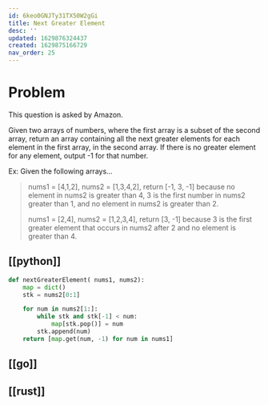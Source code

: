 ```yaml
---
id: 6keo0GNJTy31TX50W2gGi
title: Next Greater Element
desc: ''
updated: 1629876324437
created: 1629875166729
nav_order: 25
---
```


# Problem

This question is asked by Amazon.

Given two arrays of numbers, where the first array is a subset of the second array, return an array containing all the next greater elements for each element in the first array, in the second array. If there is no greater element for any element, output -1 for that number.

Ex: Given the following arrays…


>nums1 = [4,1,2], nums2 = [1,3,4,2], return [-1, 3, -1] because no element in nums2 is greater than 4, 3 is the first number in nums2 greater than 1, and no element in nums2 is greater than 2.
>
>nums1 = [2,4], nums2 = [1,2,3,4], return [3, -1] because 3 is the first greater element that occurs in nums2 after 2 and no element is greater than 4.

## [[python]]

```python
def nextGreaterElement( nums1, nums2):
    map = dict()
    stk = nums2[0:1]

    for num in nums2[1:]:
        while stk and stk[-1] < num:
            map[stk.pop()] = num
        stk.append(num)
    return [map.get(num, -1) for num in nums1]
```

## [[go]]

## [[rust]]
